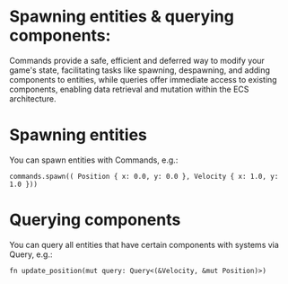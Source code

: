 # Spawning entities & querying components:

Commands provide a safe, efficient and deferred way to modify your game's state, 
facilitating tasks like spawning, despawning, and adding components to entities, 
while queries offer immediate access to existing components, enabling data retrieval
and mutation within the ECS architecture. 

# Spawning entities

You can spawn entities with Commands, e.g.: 

`
commands.spawn(( Position { x: 0.0, y: 0.0 }, Velocity { x: 1.0, y: 1.0 }))
`

# Querying components

You can query all entities that have certain components with systems via Query, e.g.:

`
fn update_position(mut query: Query<(&Velocity, &mut Position)>)
`

